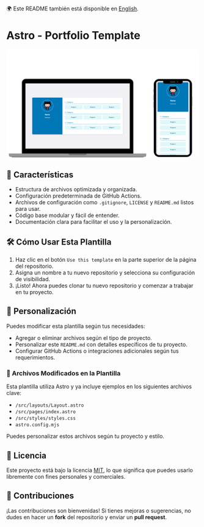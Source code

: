 🌍 Este README también está disponible en [English](README.md).

# Astro - Portfolio Template

![Template](https://github.com/MikeTrollYT/astro-template/blob/master/public/sample-3.png)

## 🚀 Características

- Estructura de archivos optimizada y organizada.
- Configuración predeterminada de GitHub Actions.
- Archivos de configuración como `.gitignore`, `LICENSE` y `README.md` listos para usar.
- Código base modular y fácil de entender.
- Documentación clara para facilitar el uso y la personalización.

## 🛠️ Cómo Usar Esta Plantilla

1. Haz clic en el botón `Use this template` en la parte superior de la página del repositorio.
2. Asigna un nombre a tu nuevo repositorio y selecciona su configuración de visibilidad.
3. ¡Listo! Ahora puedes clonar tu nuevo repositorio y comenzar a trabajar en tu proyecto.

## 📌 Personalización

Puedes modificar esta plantilla según tus necesidades:
- Agregar o eliminar archivos según el tipo de proyecto.
- Personalizar este `README.md` con detalles específicos de tu proyecto.
- Configurar GitHub Actions o integraciones adicionales según tus requerimientos.

### 📁 Archivos Modificados en la Plantilla
Esta plantilla utiliza Astro y ya incluye ejemplos en los siguientes archivos clave:
- `/src/layouts/Layout.astro`
- `/src/pages/index.astro`
- `/src/styles/styles.css`
- `astro.config.mjs`

Puedes personalizar estos archivos según tu proyecto y estilo.

## 📜 Licencia

Este proyecto está bajo la licencia [MIT](LICENSE), lo que significa que puedes usarlo libremente con fines personales y comerciales.

## 🤝 Contribuciones

¡Las contribuciones son bienvenidas! Si tienes mejoras o sugerencias, no dudes en hacer un **fork** del repositorio y enviar un **pull request**.
